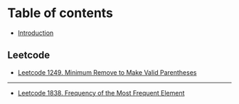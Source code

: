 # Table of contents

* [Introduction](README.md)

## Leetcode

* [Leetcode 1249. Minimum Remove to Make Valid Parentheses](leetcode/leetcode-1249.-minimum-remove-to-make-valid-parentheses.md)

---

* [Leetcode 1838. Frequency of the Most Frequent Element](2233.md)

